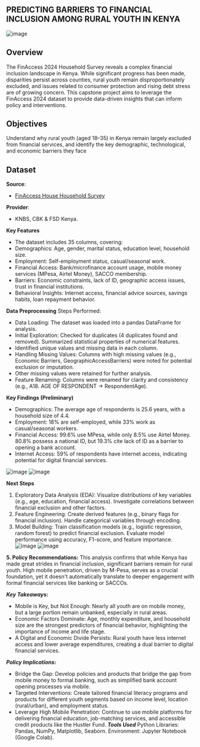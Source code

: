 ## PREDICTING BARRIERS TO FINANCIAL INCLUSION AMONG RURAL YOUTH IN KENYA
![image](https://github.com/user-attachments/assets/2b9cae88-bb05-458e-864d-ff57cb10bb89)


## Overview
The FinAccess 2024 Household Survey reveals a complex financial inclusion landscape in Kenya. While significant progress has been made, disparities persist across counties, rural youth remain disproportionately excluded, and issues related to consumer protection and rising debt stress are of growing concern. This capstone project aims to leverage the FinAccess 2024 dataset to provide data-driven insights that can inform policy and interventions. 
## Objectives
Understand why rural youth (aged 18–35) in Kenya remain largely excluded from financial services, and identify the key demographic, technological, and economic barriers they face
## Dataset 
**Source**: 
- [FinAccess House Household Survey](https://docs.google.com/spreadsheets/d/1kBfKMxkdPoYKvh9-SgLOaMNhBedn411l/edit?usp=sharing&ouid=115471613002921533452&rtpof=true&sd=true)
  
**Provider**:
- KNBS, CBK & FSD Kenya.
  
**Key Features**
- The dataset includes 35 columns, covering:
- Demographics: Age, gender, marital status, education level, household size.
- Employment: Self-employment status, casual/seasonal work.
- Financial Access: Bank/microfinance account usage, mobile money services (MPesa, Airtel Money), SACCO membership.
- Barriers: Economic constraints, lack of ID, geographic access issues, trust in financial institutions.
- Behavioral Insights: Internet access, financial advice sources, savings habits, loan repayment behavior.

**Data Preprocessing**
Steps Performed:
- Data Loading: The dataset was loaded into a pandas DataFrame for analysis.
- Initial Exploration:
 Checked for duplicates (4 duplicates found and removed).
 Summarized statistical properties of numerical features.
- Identified unique values and missing data in each column.
- Handling Missing Values:
  Columns with high missing values (e.g., Economic Barriers, GeographicAccessBarriers) were noted for potential exclusion or imputation.
- Other missing values were retained for further analysis.
- Feature Renaming: Columns were renamed for clarity and consistency (e.g., A18. AGE OF RESPONDENT → RespondentAge).

**Key Findings (Preliminary)**
- Demographics: The average age of respondents is 25.6 years, with a household size of 4.4.
- Employment: 18% are self-employed, while 33% work as casual/seasonal workers.
- Financial Access:
  99.6% use MPesa, while only 8.5% use Airtel Money.
 80.8% possess a national ID, but 19.3% cite lack of ID as a barrier to opening a bank account.
- Internet Access: 59% of respondents have internet access, indicating potential for digital financial services.

![image](https://github.com/user-attachments/assets/64a99cd5-5c56-4686-9f09-256602b6f769) 
![image](https://github.com/user-attachments/assets/65994db8-35af-4279-b710-a6103c4409c8)

**Next Steps**
1. Exploratory Data Analysis (EDA):
Visualize distributions of key variables (e.g., age, education, financial access).
Investigate correlations between financial exclusion and other factors.
2. Feature Engineering:
Create derived features (e.g., binary flags for financial inclusion).
Handle categorical variables through encoding.
3. Model Building:
Train classification models (e.g., logistic regression, random forest) to predict financial exclusion.
Evaluate model performance using accuracy, F1-score, and feature importance.
![image](https://github.com/user-attachments/assets/00d162e7-6fe2-4813-bc2a-469602d58f51)
![image](https://github.com/user-attachments/assets/9fd1c0ae-c6ed-482f-a594-d0cab265c5da)

**5. Policy Recommendations:**
This analysis confirms that while Kenya has made great strides in financial inclusion, significant barriers remain for rural youth. High mobile penetration, driven by M-Pesa, serves as a crucial foundation, yet it doesn't automatically translate to deeper engagement with formal financial services like banking or SACCOs.

***Key Takeaways:***
- Mobile is Key, but Not Enough: Nearly all youth are on mobile money, but a large portion remain unbanked, especially in rural areas.
- Economic Factors Dominate: Age, monthly expenditure, and household size are the strongest predictors of financial behavior, highlighting the importance of income and life stage.
- A Digital and Economic Divide Persists: Rural youth have less internet access and lower average expenditures, creating a dual barrier to digital financial services.
  
***Policy Implications:***
- Bridge the Gap: Develop policies and products that bridge the gap from mobile money to formal banking, such as simplified bank account opening processes via mobile.
- Targeted Interventions: Create tailored financial literacy programs and products for different youth segments based on income level, location (rural/urban), and employment status.
- Leverage High Mobile Penetration: Continue to use mobile platforms for delivering financial education, job-matching services, and accessible credit products like the Hustler Fund.
***Tools Used***
Python Libraries: Pandas, NumPy, Matplotlib, Seaborn.
Environment: Jupyter Notebook (Google Colab).





